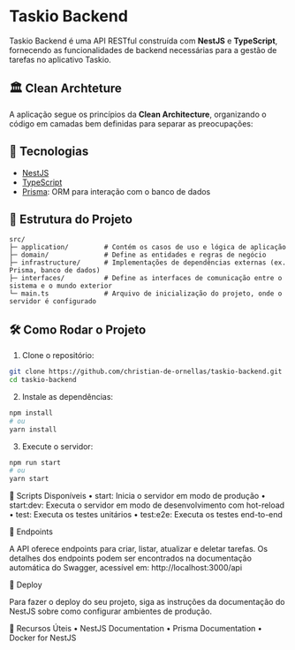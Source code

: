 # Taskio Backend

Taskio Backend é uma API RESTful construída com **NestJS** e **TypeScript**, fornecendo as funcionalidades de backend necessárias para a gestão de tarefas no aplicativo Taskio.

## 🏛️ Clean Archteture

A aplicação segue os princípios da **Clean Architecture**, organizando o código em camadas bem definidas para separar as preocupações:

## 🚀 Tecnologias

- [NestJS](https://nestjs.com/)
- [TypeScript](https://www.typescriptlang.org/)
- [Prisma](https://www.prisma.io/): ORM para interação com o banco de dados

## 📁 Estrutura do Projeto
```
src/
├─ application/         # Contém os casos de uso e lógica de aplicação
├─ domain/              # Define as entidades e regras de negócio
├─ infrastructure/      # Implementações de dependências externas (ex. Prisma, banco de dados)
├─ interfaces/          # Define as interfaces de comunicação entre o sistema e o mundo exterior
└─ main.ts              # Arquivo de inicialização do projeto, onde o servidor é configurado
```
## 🛠️ Como Rodar o Projeto

1. Clone o repositório:

```bash
git clone https://github.com/christian-de-ornellas/taskio-backend.git
cd taskio-backend
```

2.	Instale as dependências:
```bash
npm install
# ou
yarn install 
```
3.	Execute o servidor:
```bash
npm run start
# ou
yarn start 
```

📜 Scripts Disponíveis
•	start: Inicia o servidor em modo de produção
•	start:dev: Executa o servidor em modo de desenvolvimento com hot-reload
•	test: Executa os testes unitários
•	test:e2e: Executa os testes end-to-end


📡 Endpoints

A API oferece endpoints para criar, listar, atualizar e deletar tarefas. 
Os detalhes dos endpoints podem ser encontrados na documentação automática do Swagger, acessível em:
http://localhost:3000/api

🔧 Deploy

Para fazer o deploy do seu projeto, siga as instruções da documentação do NestJS sobre como configurar ambientes de produção.

🔗 Recursos Úteis
•	NestJS Documentation
•	Prisma Documentation
•	Docker for NestJS